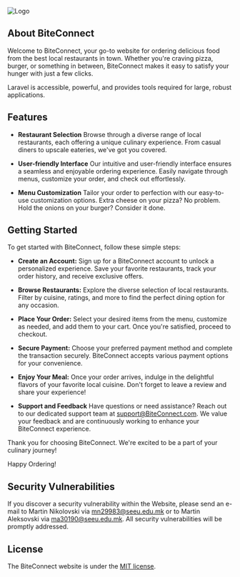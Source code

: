 
![Logo](https://raw.githubusercontent.com/mn29983/BiteConnect/main/images/biteconnect-high-resolution-logo-white.png?token=GHSAT0AAAAAACMDXHXDZWZAPTXPQO32E2TMZMNNQZA)

## About BiteConnect

Welcome to BiteConnect, your go-to website for ordering delicious food from the best local restaurants in town. Whether you're craving pizza, burger, or something in between, BiteConnect makes it easy to satisfy your hunger with just a few clicks.

Laravel is accessible, powerful, and provides tools required for large, robust applications.

## Features

- **Restaurant Selection**
Browse through a diverse range of local restaurants, each offering a unique culinary experience. From casual diners to upscale eateries, we've got you covered.

- **User-friendly Interface**
Our intuitive and user-friendly interface ensures a seamless and enjoyable ordering experience. Easily navigate through menus, customize your order, and check out effortlessly.

- **Menu Customization**
Tailor your order to perfection with our easy-to-use customization options. Extra cheese on your pizza? No problem. Hold the onions on your burger? Consider it done.

## Getting Started

To get started with BiteConnect, follow these simple steps:

- **Create an Account:**
Sign up for a BiteConnect account to unlock a personalized experience. Save your favorite restaurants, track your order history, and receive exclusive offers.

- **Browse Restaurants:**
Explore the diverse selection of local restaurants. Filter by cuisine, ratings, and more to find the perfect dining option for any occasion.

- **Place Your Order:**
Select your desired items from the menu, customize as needed, and add them to your cart. Once you're satisfied, proceed to checkout.

- **Secure Payment:**
Choose your preferred payment method and complete the transaction securely. BiteConnect accepts various payment options for your convenience.

- **Enjoy Your Meal:**
Once your order arrives, indulge in the delightful flavors of your favorite local cuisine. Don't forget to leave a review and share your experience!

- **Support and Feedback**
Have questions or need assistance? Reach out to our dedicated support team at support@BiteConnect.com. We value your feedback and are continuously working to enhance your BiteConnect experience.

Thank you for choosing BiteConnect. We're excited to be a part of your culinary journey!

Happy Ordering!

## Security Vulnerabilities

If you discover a security vulnerability within the Website, please send an e-mail to Martin Nikolovski via [mn29983@seeu.edu.mk](mailto:mn29983@seeu.edu.mk) or to Martin Aleksovski via [ma30190@seeu.edu.mk](mailto:ma30190@seeu.edu.mk). All security vulnerabilities will be promptly addressed.

## License

The BiteConnect website is under the [MIT license](https://opensource.org/licenses/MIT).
